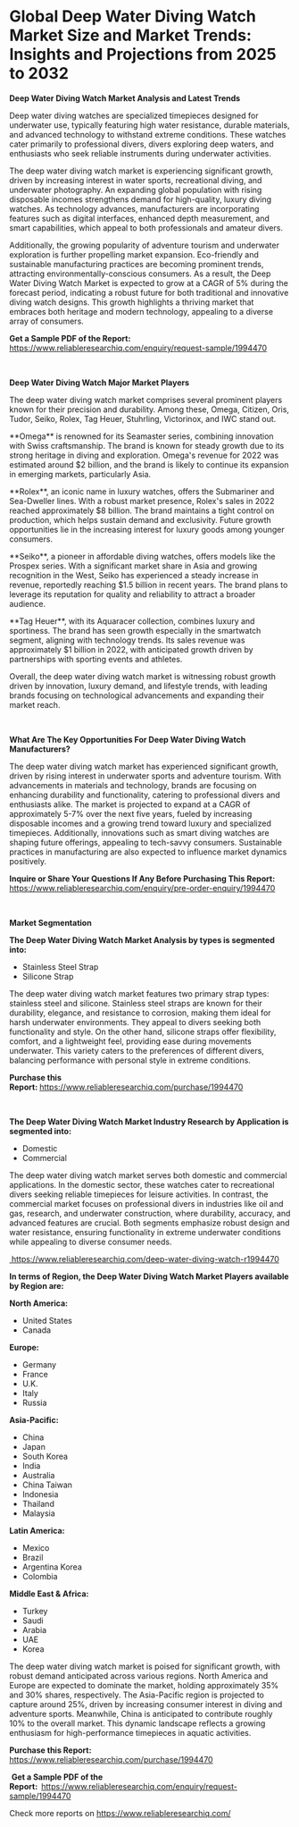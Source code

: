 <p><h1>Global Deep Water Diving Watch Market Size and Market Trends: Insights and Projections from 2025 to 2032</h1></p><p><strong>Deep Water Diving Watch Market Analysis and Latest Trends</strong></p>
<p><p>Deep water diving watches are specialized timepieces designed for underwater use, typically featuring high water resistance, durable materials, and advanced technology to withstand extreme conditions. These watches cater primarily to professional divers, divers exploring deep waters, and enthusiasts who seek reliable instruments during underwater activities.</p><p>The deep water diving watch market is experiencing significant growth, driven by increasing interest in water sports, recreational diving, and underwater photography. An expanding global population with rising disposable incomes strengthens demand for high-quality, luxury diving watches. As technology advances, manufacturers are incorporating features such as digital interfaces, enhanced depth measurement, and smart capabilities, which appeal to both professionals and amateur divers.</p><p>Additionally, the growing popularity of adventure tourism and underwater exploration is further propelling market expansion. Eco-friendly and sustainable manufacturing practices are becoming prominent trends, attracting environmentally-conscious consumers. As a result, the Deep Water Diving Watch Market is expected to grow at a CAGR of 5% during the forecast period, indicating a robust future for both traditional and innovative diving watch designs. This growth highlights a thriving market that embraces both heritage and modern technology, appealing to a diverse array of consumers.</p></p>
<p><strong>Get a Sample PDF of the Report:&nbsp;</strong> <a href="https://www.reliableresearchiq.com/enquiry/request-sample/1994470?utm_campaign=2277&utm_medium=2&utm_source=Github&utm_content=ia&utm_term=06042025&utm_id=deep-water-diving-watch">https://www.reliableresearchiq.com/enquiry/request-sample/1994470</a></p>
<p>&nbsp;</p>
<p><strong>Deep Water Diving Watch Major Market Players</strong></p>
<p><p>The deep water diving watch market comprises several prominent players known for their precision and durability. Among these, Omega, Citizen, Oris, Tudor, Seiko, Rolex, Tag Heuer, Stuhrling, Victorinox, and IWC stand out.</p><p>**Omega** is renowned for its Seamaster series, combining innovation with Swiss craftsmanship. The brand is known for steady growth due to its strong heritage in diving and exploration. Omega's revenue for 2022 was estimated around $2 billion, and the brand is likely to continue its expansion in emerging markets, particularly Asia.</p><p>**Rolex**, an iconic name in luxury watches, offers the Submariner and Sea-Dweller lines. With a robust market presence, Rolex's sales in 2022 reached approximately $8 billion. The brand maintains a tight control on production, which helps sustain demand and exclusivity. Future growth opportunities lie in the increasing interest for luxury goods among younger consumers.</p><p>**Seiko**, a pioneer in affordable diving watches, offers models like the Prospex series. With a significant market share in Asia and growing recognition in the West, Seiko has experienced a steady increase in revenue, reportedly reaching $1.5 billion in recent years. The brand plans to leverage its reputation for quality and reliability to attract a broader audience.</p><p>**Tag Heuer**, with its Aquaracer collection, combines luxury and sportiness. The brand has seen growth especially in the smartwatch segment, aligning with technology trends. Its sales revenue was approximately $1 billion in 2022, with anticipated growth driven by partnerships with sporting events and athletes.</p><p>Overall, the deep water diving watch market is witnessing robust growth driven by innovation, luxury demand, and lifestyle trends, with leading brands focusing on technological advancements and expanding their market reach.</p></p>
<p>&nbsp;</p>
<p><strong>What Are The Key Opportunities For Deep Water Diving Watch Manufacturers?</strong></p>
<p><p>The deep water diving watch market has experienced significant growth, driven by rising interest in underwater sports and adventure tourism. With advancements in materials and technology, brands are focusing on enhancing durability and functionality, catering to professional divers and enthusiasts alike. The market is projected to expand at a CAGR of approximately 5-7% over the next five years, fueled by increasing disposable incomes and a growing trend toward luxury and specialized timepieces. Additionally, innovations such as smart diving watches are shaping future offerings, appealing to tech-savvy consumers. Sustainable practices in manufacturing are also expected to influence market dynamics positively.</p></p>
<p><strong>Inquire or Share Your Questions If Any Before Purchasing This Report:</strong> <a href="https://www.reliableresearchiq.com/enquiry/pre-order-enquiry/1994470?utm_campaign=2277&utm_medium=2&utm_source=Github&utm_content=ia&utm_term=06042025&utm_id=deep-water-diving-watch">https://www.reliableresearchiq.com/enquiry/pre-order-enquiry/1994470</a></p>
<p>&nbsp;</p>
<p><strong>Market Segmentation</strong></p>
<p><strong>The Deep Water Diving Watch Market Analysis by types is segmented into:</strong></p>
<p><ul><li>Stainless Steel Strap</li><li>Silicone Strap</li></ul></p>
<p><p>The deep water diving watch market features two primary strap types: stainless steel and silicone. Stainless steel straps are known for their durability, elegance, and resistance to corrosion, making them ideal for harsh underwater environments. They appeal to divers seeking both functionality and style. On the other hand, silicone straps offer flexibility, comfort, and a lightweight feel, providing ease during movements underwater. This variety caters to the preferences of different divers, balancing performance with personal style in extreme conditions.</p></p>
<p><strong>Purchase this Report:&nbsp;</strong><a href="https://www.reliableresearchiq.com/purchase/1994470?utm_campaign=2277&utm_medium=2&utm_source=Github&utm_content=ia&utm_term=06042025&utm_id=deep-water-diving-watch">https://www.reliableresearchiq.com/purchase/1994470</a></p>
<p>&nbsp;</p>
<p><strong>The Deep Water Diving Watch Market Industry Research by Application is segmented into:</strong></p>
<p><ul><li>Domestic</li><li>Commercial</li></ul></p>
<p><p>The deep water diving watch market serves both domestic and commercial applications. In the domestic sector, these watches cater to recreational divers seeking reliable timepieces for leisure activities. In contrast, the commercial market focuses on professional divers in industries like oil and gas, research, and underwater construction, where durability, accuracy, and advanced features are crucial. Both segments emphasize robust design and water resistance, ensuring functionality in extreme underwater conditions while appealing to diverse consumer needs.</p></p>
<p><a href="https://www.reliableresearchiq.com/deep-water-diving-watch-r1994470?utm_campaign=2277&utm_medium=2&utm_source=Github&utm_content=ia&utm_term=06042025&utm_id=deep-water-diving-watch">&nbsp;https://www.reliableresearchiq.com/deep-water-diving-watch-r1994470</a></p>
<p><strong>In terms of Region, the Deep Water Diving Watch Market Players available by Region are:</strong></p>
<p>
    <p> <strong> North America: </strong>
        <ul>
            <li>United States</li>
            <li>Canada</li>
        </ul>
        </p> 
    <p> <strong> Europe: </strong>
        <ul>
            <li>Germany</li>
            <li>France</li>
            <li>U.K.</li>
            <li>Italy</li>
            <li>Russia</li>
        </ul>
        </p> 
    <p> <strong> Asia-Pacific: </strong>
        <ul>
            <li>China</li>
            <li>Japan</li>
            <li>South Korea</li>
            <li>India</li>
            <li>Australia</li>
            <li>China Taiwan</li>
            <li>Indonesia</li>
            <li>Thailand</li>
            <li>Malaysia</li>
        </ul>
        </p> 
    <p> <strong> Latin America: </strong>
        <ul>
            <li>Mexico</li>
            <li>Brazil</li>
            <li>Argentina Korea</li>
            <li>Colombia</li>
        </ul>
        </p> 
    <p> <strong> Middle East & Africa: </strong>
        <ul>
            <li>Turkey</li>
            <li>Saudi</li>
            <li>Arabia</li>
            <li>UAE</li>
            <li>Korea</li>
        </ul>
    </p>
    </p>
<p><p>The deep water diving watch market is poised for significant growth, with robust demand anticipated across various regions. North America and Europe are expected to dominate the market, holding approximately 35% and 30% shares, respectively. The Asia-Pacific region is projected to capture around 25%, driven by increasing consumer interest in diving and adventure sports. Meanwhile, China is anticipated to contribute roughly 10% to the overall market. This dynamic landscape reflects a growing enthusiasm for high-performance timepieces in aquatic activities.</p></p>
<p><strong>Purchase this Report: </strong><a href="https://www.reliableresearchiq.com/purchase/1994470?utm_campaign=2277&utm_medium=2&utm_source=Github&utm_content=ia&utm_term=06042025&utm_id=deep-water-diving-watch">https://www.reliableresearchiq.com/purchase/1994470</a></p>
<p>&nbsp;<strong>Get a Sample PDF of the Report:&nbsp;&nbsp;</strong><a href="https://www.reliableresearchiq.com/enquiry/request-sample/1994470?utm_campaign=2277&utm_medium=2&utm_source=Github&utm_content=ia&utm_term=06042025&utm_id=deep-water-diving-watch">https://www.reliableresearchiq.com/enquiry/request-sample/1994470</a></p>
<p><strong></strong></p>
<p>Check more reports on <a href="https://www.reliableresearchiq.com/?utm_campaign=2277&utm_medium=2&utm_source=Github&utm_content=ia&utm_term=06042025&utm_id=deep-water-diving-watch">https://www.reliableresearchiq.com/</a></p>